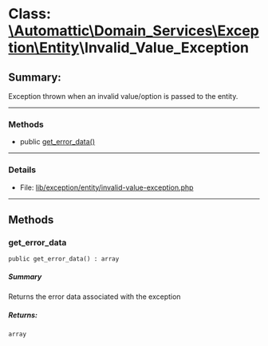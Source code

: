 # Class: [\Automattic](../namespaces/automattic.md)[\Domain_Services](../namespaces/automattic-domain-services.md)[\Exception](../namespaces/automattic-domain-services-exception.md)[\Entity](../namespaces/automattic-domain-services-exception-entity.md)\Invalid_Value_Exception

## Summary:

Exception thrown when an invalid value/option is passed to the entity.


---

### Methods

* public [get_error_data()](#method_get_error_data)

---

### Details

* File: [lib/exception/entity/invalid-value-exception.php](../../lib/exception/entity/invalid-value-exception.php)

---

## Methods

<a id="method_get_error_data"></a>
### get_error_data

```
public get_error_data() : array
```

##### Summary

Returns the error data associated with the exception

##### Returns:

```
array
```
